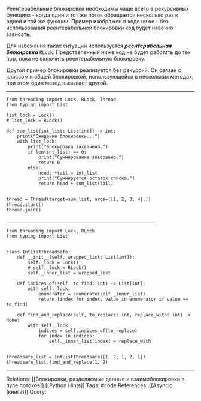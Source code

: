 Реентерабельные блокировки необходимы чаще всего в рекурсивных функциях - когда один и тот же поток обращается несколько раз к одной и той же функции. Пример изображен в коде ниже - без использования реентерабельной блокировки код будет навечно зависать. 

Для избежания таких ситуаций используется ***реентерабельная блокировка*** `RLock`. Представленный ниже код не будет работать до тех пор, пока не включить реентерабельную блокировку. 

Другой пример блокировки реализуется без рекурсий. Он связан с классом и общей блокировкой, использующейся в нескольких методах, при этом один метод вызывает другой. 

___
```
from threading import Lock, RLock, Thread
from typing import List

list_lock = Lock()
# list_lock = RLock()

def sum_list(int_list: List[int]) -> int:
    print("Ожидание блокировки...")
    with list_lock:
        print("Блокировка захвачена.")
        if len(int_list) == 0:
            print("Суммирование завершено.")
            return 0
        else:
            head, *tail = int_list
            print("Суммируется остаток списка.")
            return head + sum_list(tail)


thread = Thread(target=sum_list, args=([1, 2, 3, 4],))
thread.start()
thread.join()

________________________________________________________

from threading import Lock, RLock
from typing import List


class IntListThreadsafe:
    def __init__(self, wrapped_list: List[int]):
        self._lock = Lock()
        # self._lock = RLock()
        self._inner_list = wrapped_list

    def indices_of(self, to_find: int) -> List[int]:
        with self._lock:
            enumerator = enumerate(self._inner_list)
            return [index for index, value in enumerator if value == to_find]

    def find_and_replace(self, to_replace: int, replace_with: int) -> None:
        with self._lock:
            indices = self.indices_of(to_replace)
            for index in indices:
                self._inner_list[index] = replace_with


threadsafe_list = IntListThreadsafe([1, 2, 1, 2, 1])
threadsafe_list.find_and_replace(1, 2)

```
___

Relations: [[Блокировки, разделяемые данные и взаимоблокировки в пуле потоков]] [[Python Hints]] 
Tags: #code 
References: [[Asyncio (книга)]] 
Query: 